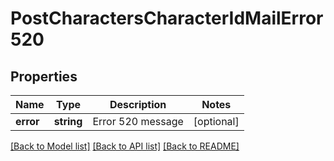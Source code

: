 # PostCharactersCharacterIdMailError520

## Properties
Name | Type | Description | Notes
------------ | ------------- | ------------- | -------------
**error** | **string** | Error 520 message | [optional] 

[[Back to Model list]](../../README.md#documentation-for-models) [[Back to API list]](../../README.md#documentation-for-api-endpoints) [[Back to README]](../../README.md)

